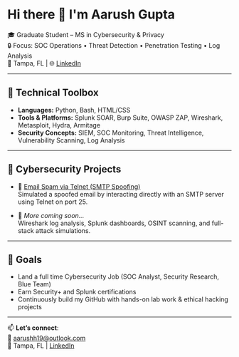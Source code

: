 # Hi there 👋 I'm Aarush Gupta

🎓 Graduate Student – MS in Cybersecurity & Privacy  
🔒 Focus: SOC Operations • Threat Detection • Penetration Testing • Log Analysis  
📍 Tampa, FL | 🌐 [LinkedIn](https://www.linkedin.com/in/aarush-gupta-cyber)

---

## 🧰 Technical Toolbox

- **Languages:** Python, Bash, HTML/CSS
- **Tools & Platforms:** Splunk SOAR, Burp Suite, OWASP ZAP, Wireshark, Metasploit, Hydra, Armitage
- **Security Concepts:** SIEM, SOC Monitoring, Threat Intelligence, Vulnerability Scanning, Log Analysis

---

## 🧪 Cybersecurity Projects

- 📧 [Email Spam via Telnet (SMTP Spoofing)](https://github.com/Aarushh19/email-spam-smtp)  
  Simulated a spoofed email by interacting directly with an SMTP server using Telnet on port 25.

- 🔐 *More coming soon...*  
  Wireshark log analysis, Splunk dashboards, OSINT scanning, and full-stack attack simulations.

---

## 🧭 Goals

- Land a full time Cybersecurity Job (SOC Analyst, Security Research, Blue Team)
- Earn Security+ and Splunk certifications
- Continuously build my GitHub with hands-on lab work & ethical hacking projects

---

📫 **Let’s connect**:  
📧 aarushh19@outlook.com  
📍 Tampa, FL | [LinkedIn](https://www.linkedin.com/in/aarush-gupta-cyber)


